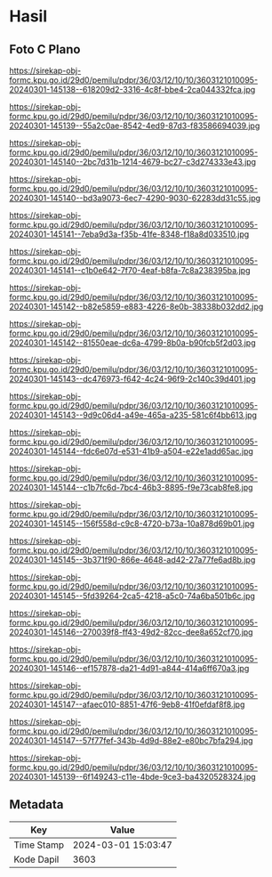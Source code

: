# Hasil

## Foto C Plano

https://sirekap-obj-formc.kpu.go.id/29d0/pemilu/pdpr/36/03/12/10/10/3603121010095-20240301-145138--618209d2-3316-4c8f-bbe4-2ca044332fca.jpg

https://sirekap-obj-formc.kpu.go.id/29d0/pemilu/pdpr/36/03/12/10/10/3603121010095-20240301-145139--55a2c0ae-8542-4ed9-87d3-f83586694039.jpg

https://sirekap-obj-formc.kpu.go.id/29d0/pemilu/pdpr/36/03/12/10/10/3603121010095-20240301-145140--2bc7d31b-1214-4679-bc27-c3d274333e43.jpg

https://sirekap-obj-formc.kpu.go.id/29d0/pemilu/pdpr/36/03/12/10/10/3603121010095-20240301-145140--bd3a9073-6ec7-4290-9030-62283dd31c55.jpg

https://sirekap-obj-formc.kpu.go.id/29d0/pemilu/pdpr/36/03/12/10/10/3603121010095-20240301-145141--7eba9d3a-f35b-41fe-8348-f18a8d033510.jpg

https://sirekap-obj-formc.kpu.go.id/29d0/pemilu/pdpr/36/03/12/10/10/3603121010095-20240301-145141--c1b0e642-7f70-4eaf-b8fa-7c8a238395ba.jpg

https://sirekap-obj-formc.kpu.go.id/29d0/pemilu/pdpr/36/03/12/10/10/3603121010095-20240301-145142--b82e5859-e883-4226-8e0b-38338b032dd2.jpg

https://sirekap-obj-formc.kpu.go.id/29d0/pemilu/pdpr/36/03/12/10/10/3603121010095-20240301-145142--81550eae-dc6a-4799-8b0a-b90fcb5f2d03.jpg

https://sirekap-obj-formc.kpu.go.id/29d0/pemilu/pdpr/36/03/12/10/10/3603121010095-20240301-145143--dc476973-f642-4c24-96f9-2c140c39d401.jpg

https://sirekap-obj-formc.kpu.go.id/29d0/pemilu/pdpr/36/03/12/10/10/3603121010095-20240301-145143--9d9c06d4-a49e-465a-a235-581c6f4bb613.jpg

https://sirekap-obj-formc.kpu.go.id/29d0/pemilu/pdpr/36/03/12/10/10/3603121010095-20240301-145144--fdc6e07d-e531-41b9-a504-e22e1add65ac.jpg

https://sirekap-obj-formc.kpu.go.id/29d0/pemilu/pdpr/36/03/12/10/10/3603121010095-20240301-145144--c1b7fc6d-7bc4-46b3-8895-f9e73cab8fe8.jpg

https://sirekap-obj-formc.kpu.go.id/29d0/pemilu/pdpr/36/03/12/10/10/3603121010095-20240301-145145--156f558d-c9c8-4720-b73a-10a878d69b01.jpg

https://sirekap-obj-formc.kpu.go.id/29d0/pemilu/pdpr/36/03/12/10/10/3603121010095-20240301-145145--3b371f90-866e-4648-ad42-27a77fe6ad8b.jpg

https://sirekap-obj-formc.kpu.go.id/29d0/pemilu/pdpr/36/03/12/10/10/3603121010095-20240301-145145--5fd39264-2ca5-4218-a5c0-74a6ba501b6c.jpg

https://sirekap-obj-formc.kpu.go.id/29d0/pemilu/pdpr/36/03/12/10/10/3603121010095-20240301-145146--270039f8-ff43-49d2-82cc-dee8a652cf70.jpg

https://sirekap-obj-formc.kpu.go.id/29d0/pemilu/pdpr/36/03/12/10/10/3603121010095-20240301-145146--ef157878-da21-4d91-a844-414a6ff670a3.jpg

https://sirekap-obj-formc.kpu.go.id/29d0/pemilu/pdpr/36/03/12/10/10/3603121010095-20240301-145147--afaec010-8851-47f6-9eb8-41f0efdaf8f8.jpg

https://sirekap-obj-formc.kpu.go.id/29d0/pemilu/pdpr/36/03/12/10/10/3603121010095-20240301-145147--57f77fef-343b-4d9d-88e2-e80bc7bfa294.jpg

https://sirekap-obj-formc.kpu.go.id/29d0/pemilu/pdpr/36/03/12/10/10/3603121010095-20240301-145139--6f149243-c11e-4bde-9ce3-ba4320528324.jpg


## Metadata

| Key        | Value               |
| ---------- | ------------------- |
| Time Stamp | 2024-03-01 15:03:47 |
| Kode Dapil | 3603                |



